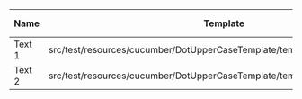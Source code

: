 |  Name  |                                  Template                                   | Single/Multi | Output Path |          File Pattern          |
|--------|-----------------------------------------------------------------------------|--------------|-------------|--------------------------------|
| Text 1 | src/test/resources/cucumber/DotUpperCaseTemplate/template/SingleTemplate.vm | Single       | single      | Destination.xml                |
| Text 2 | src/test/resources/cucumber/DotUpperCaseTemplate/template/MultiTemplate.vm  | Multi        | multi       | Destination\_${CLASS_NAME}.xml |

